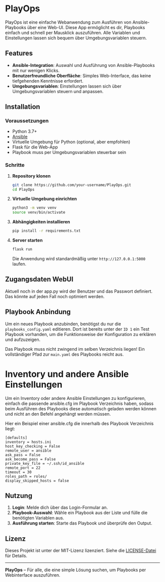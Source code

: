 
# PlayOps

PlayOps ist eine einfache Webanwendung zum Ausführen von Ansible-Playbooks über eine Web-UI. Diese App ermöglicht es dir, Playbooks einfach und schnell per Mausklick auszuführen. Alle Variablen und Einstellungen lassen sich bequem über Umgebungsvariablen steuern.

## Features

- **Ansible-Integration**: Auswahl und Ausführung von Ansible-Playbooks mit nur wenigen Klicks.
- **Benutzerfreundliche Oberfläche**: Simples Web-Interface, das keine tiefgehenden Kenntnisse erfordert.
- **Umgebungsvariablen**: Einstellungen lassen sich über Umgebungsvariablen steuern und anpassen.

## Installation

### Voraussetzungen

- Python 3.7+
- [Ansible](https://docs.ansible.com/ansible/latest/installation_guide/intro_installation.html)
- Virtuelle Umgebung für Python (optional, aber empfohlen)
- Flask für die Web-App
- Playbook muss per Umgebungsvariablen steuerbar sein

### Schritte

1. **Repository klonen**
   ```bash
   git clone https://github.com/your-username/PlayOps.git
   cd PlayOps
   ```

2. **Virtuelle Umgebung einrichten**
   ```bash
   python3 -m venv venv
   source venv/bin/activate
   ```

3. **Abhängigkeiten installieren**
   ```bash
   pip install -r requirements.txt
   ```

4. **Server starten**
   ```bash
   flask run
   ```

   Die Anwendung wird standardmäßig unter `http://127.0.0.1:5000` laufen.

## Zugangsdaten WebUI
Aktuell noch in der app.py wird der Benutzer und das Passwort definiert. Das könnte auf jeden Fall noch optimiert werden.

## Playbook Anbindung
Um ein neues Playbook anzubinden, benötigst du nur die `playbooks_config.yaml` editieren. Dort ist bereits unter der `ID 1` ein Test Playbook vorhanden, um die Funktionsweise der Konfiguration zu erklären und aufzuzeigen.

Das Playbook muss nicht zwingend im selben Verzeichnis liegen! Ein vollständiger Pfad zur `main.yaml` des Playbooks reicht aus.

# Inventory und andere Ansible Einstellungen
Um ein Inventory oder andere Ansible Einstellungen zu konfigurieren, einfach die passende ansible.cfg im Playbook Verzeichnis haben, sodass beim Ausführen des Playbooks diese automatisch geladen werden können und nicht an den Befehl angehängt werden müssen.

Hier ein Beispiel einer ansible.cfg die innerhalb des Playbook Verzeichnis liegt:
```
[defaults]
inventory = hosts.ini
host_key_checking = False
remote_user = ansible
ask_pass = False
ask_become_pass = False
private_key_file = ~/.ssh/id_ansible
remote_port = 22
timeout = 30
roles_path = roles/
display_skipped_hosts = false
```

## Nutzung

1. **Login**: Melde dich über das Login-Formular an.
2. **Playbook-Auswahl**: Wähle ein Playbook aus der Liste und fülle die benötigten Variablen aus.
3. **Ausführung starten**: Starte das Playbook und überprüfe den Output.

## Lizenz

Dieses Projekt ist unter der MIT-Lizenz lizenziert. Siehe die [LICENSE-Datei](LICENSE) für Details.

---

**PlayOps** – Für alle, die eine simple Lösung suchen, um Playbooks per Webinterface auszuführen.
